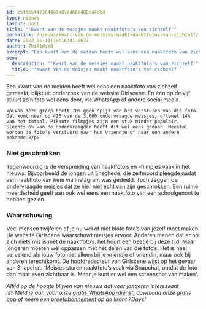 ```yaml
---
id: c5f566f473644a1a87e466e488c44db4
type: nieuws
layout: post
title: "'Kwart van de meisjes maakt naaktfoto's van zichzelf'"
permalink: /nieuws/kwart-van-de-meisjes-maakt-naaktfotos-van-zichzelf/
date: 2022-05-11T19:16:41.067Z
author: 7biA1WiYB
excerpt: "Een kwart van de meiden heeft wel eens een naaktfoto van zichzelf gemaakt, blijkt uit onderzoek van de website Girlscene. En één op de vijf stuurt zo’n foto wel eens door, via WhatsApp of andere social media.   "
seo:
  description: "'Kwart van de meisjes maakt naaktfoto's van zichzelf'"
  title: "'Kwart van de meisjes maakt naaktfoto's van zichzelf'"
---
```

Een kwart van de meiden heeft wel eens een naaktfoto van zichzelf gemaakt, blijkt uit onderzoek van de website Girlscene. En één op de vijf stuurt zo’n foto wel eens door, via WhatsApp of andere social media.   

    <p>Van deze groep heeft 70% geen spijt van het versturen van die foto. Dat komt neer op 420 van de 3.000 ondervraagde meisjes, oftewel 14% van het totaal. Pikante filmpjes zijn een stuk minder populair. Slechts 6% van de ondervraagden heeft dit wel eens gedaan. Meestal worden de foto's verstuurd naar hun vriendje of naar een andere bekende.</p>
<h3>Niet geschrokken</h3>
<p>Tegenwoordig is de verspreiding van naaktfoto’s en –filmpjes vaak in het nieuws. Bijvoorbeeld de jongen uit Enschede, die zelfmoord pleegde nadat een naaktfoto van hem via Instagram was gedeeld. Toch zeggen de ondervraagde meisjes dat ze hier niet echt van zijn geschrokken. Een ruime meerderheid geeft aan ook wel eens een naaktfoto van een schoolgenoot te hebben gezien.</p>
<h3>Waarschuwing</h3>
<p>Veel mensen twijfelen of je nu wel of niet blote foto’s van jezelf moet maken. De website Girlscene waarschuwt meisjes ervoor. Anderen menen dat er op zich niets mis is met de naaktfoto’s, het hoort een beetje bij deze tijd. Maar jongeren moeten wél oppassen met het delen van die foto’s. Het is heel vervelend als jouw foto niet alleen bij je vriendje of vriendin, maar ook bij anderen terechtkomt. De hoofdredacteur van Girlscene wijst op het gevaar van Snapchat: ‘Meisjes sturen naaktfoto’s vaak via Snapchat, omdat de foto dan maar even zichtbaar is. Maar je kunt er wel een screenshot van maken'.</p>
<p><em>Altijd op de hoogte blijven van nieuws dat voor jongeren interessant is? Meld je aan voor onze </em><a href="https://7dagen.netlify.app/whatsapp"><em>gratis WhatsApp-dienst</em></a><em>, download onze </em><a href="https://7dagen.netlify.app/app"><em>gratis app</em></a><em> of neem een </em><a href="https://abonneren.sevendays.nl/abonneren/abonnementen/ae/artikel"><em>proefabonnement </em></a><em>op de krant 7Days!</em> </p>  
